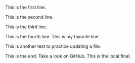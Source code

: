 This is the first line.


This is the second line.


This is the third line.


This is the fourth line. This is my favorite line.


This is another test to practice updating a file.


This is the end. Take a look on GitHub. This is the local final.
